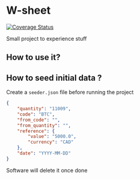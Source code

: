 # W-sheet

[![Coverage Status](https://coveralls.io/repos/github/Vico1993/w-sheet/badge.svg?branch=main)](https://coveralls.io/github/Vico1993/w-sheet?branch=main)

Small project to experience stuff

## How to use it?

## How to seed initial data ?

Create a `seeder.json` file before running the project

```json
{
    "quantity": "11009",
    "code": "BTC",
    "from_code": "",
    "from_quantity": "",
    "reference": {
        "value": "5000.0",
        "currency": "CAD"
    },
    "date": "YYYY-MM-DD"
}
```

Software will delete it once done
